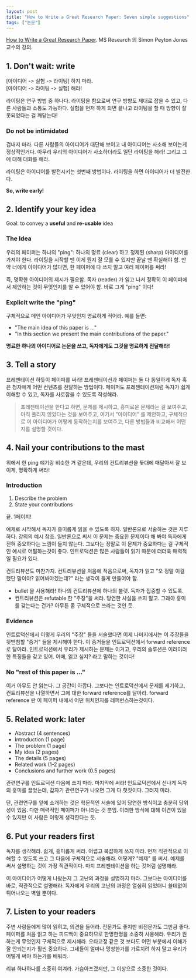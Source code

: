 ```yaml
---
layout: post
title: "How to Write a Great Research Paper: Seven simple suggestions"
tags: ["논문"]
---
```


[How to Write a Great Research Paper](https://www.youtube.com/watch?v=g3dkRsTqdDA&feature=share). MS Research 의 Simon Peyton Jones 교수의 강의.

## 1. Don't wait: write
[아이디어 -> 실험 -> 라이팅] 하지 마라.  
[아이디어 -> 라이팅 -> 실험] 해라!

라이팅은 연구 방법 중 하나다. 라이팅을 함으로써 연구 방향도 제대로 잡을 수 있고, 다른 사람들과 소통도 가능하다. 실험을 먼저 하게 되면 끝나고 라이팅을 할 때 방향이 잘못되었다는 걸 깨닫는다!

### Do not be intimidated
겁내지 마라. 다른 사람들의 아이디어가 대단해 보이고 내 아이디어는 사소해 보이는게 정상적인거다. 아무리 우리의 아이디어가 사소하더라도 일단 라이팅을 해라! 그리고 그에 대해 대화를 해라.

라이팅은 아이디어를 발전시키는 첫번째 방법이다. 라이팅을 하면 아이디어가 더 발전한다.

**So, write early!**

## 2. Identify your key idea
Goal: to convey a **useful** and **re-usable** idea

### The Idea
우리의 페이퍼는 하나의 "ping": 하나의 명료 (clear) 하고 정제된 (sharp) 아이디어를 가져야 한다. 라이팅을 시작할 땐 이게 뭔지 잘 모를 수 있지만 끝날 땐 확실해야 함. 만약 너에게 아이디어가 많다면, 한 페이퍼에 다 쓰지 말고 여러 페이퍼를 써라!

즉, 명확한 아이디어의 제시가 필요함. 독자 (reader) 가 읽고 나서 정확히 이 페이퍼에서 제안하는 것이 무엇인지를 알 수 있어야 함. 바로 그게 "ping" 이다!

### Explicit write the "ping"
구체적으로 메인 아이디어가 무엇인지 명료하게 적어라. 예를 들면:

* "The main idea of this paper is ..."
* "In this section we present the main contributions of the paper."

**명료한 하나의 아이디어로 논문을 쓰고, 독자에게도 그것을 명료하게 전달해라!**

## 3. Tell a story
프레젠테이션 하듯이 페이퍼를 써라! 프레젠테이션과 페이퍼는 둘 다 동일하게 독자 혹은 청자에게 어떤 컨텐츠를 전달하는 방법이다. 페이퍼도 프레젠테이션처럼 독자가 쉽게 이해할 수 있고, 독자를 사로잡을 수 있도록 작성해라.

> 프레젠테이션을 한다고 하면, 문제를 제시하고, 흥미로운 문제라는 걸 보여주고, 아직 풀리지 않았다는 것을 보여주고, 여기서 "아이디어" 를 제안하고, 구체적으로 이 아이디어가 어떻게 동작하는지를 보여주고, 다른 방법들과 비교해서 어떤지를 설명할 것이다.

## 4. Nail your contributions to the mast
위에서 한 ping 얘기랑 비슷한 거 같은데, 우리의 컨트리뷰션을 돛대에 매달아서 잘 보이게, 명확하게 써라!

### Introduction
1. Describe the problem
2. State your contributions

끝. 1페이지!

예제로 시작해서 독자가 흥미롭게 읽을 수 있도록 하자. 일반론으로 서술하는 것은 지루하다. 강의의 예시 참조. 일반론으로 써서 이 문제는 중요한 문제이다 해 봐야 독자에게 전혀 중요하다는 느낌이 들지 않는다. 그보다는 정말로 이 문제가 중요하다는 걸 구체적인 예시로 어필하는것이 좋다. 인트로덕션은 많은 사람들이 읽기 때문에 더더욱 매력적일 필요가 있다.

컨트리뷰션도 마찬가지. 컨트리뷰션을 처음에 적음으로써, 독자가 읽고 "오 정말 이걸 했단 말이야? 읽어봐야겠는데?" 라는 생각이 들게 만들어야 함.

* bullet 을 사용해라! 하나의 컨트리뷰션에 하나의 불렛. 독자가 집중할 수 있도록.
* 컨트리뷰션은 refutable 한 "주장"을 써라. 당연한 사실을 쓰지 말고. 그래야 흥미를 갖는다는 건가? 아무튼 좀 구체적으로 쓰라는 것인 듯.

### Evidence
인트로덕션에서 이렇게 우리의 "주장" 들을 서술했다면 이제 나머지에서는 이 주장들을 뒷받침할 "증거" 들을 제시해야 한다. 이 증거들을 인트로덕션에서 forward reference 로 달아라. 인트로덕션에서 우리가 제시하는 문제는 이거고, 우리의 솔루션은 이러이러한 특징들을 갖고 있어. 어때, 읽고 싶지? 라고 말하는 것이다!

### No "rest of this paper is ..."
이거 아무도 안 읽는다. 그 공간이 아깝다. 그보다는 인트로덕션에서 문제를 제기하고, 컨트리뷰션을 나열하면서 그에 대한 forward reference를 달아라. forward reference 란 이 페이퍼 내에서 어떤 위치인지를 레퍼런스하는것이다. 

## 5. Related work: later
* Abstract (4 sentences)
* Introduction (1 page)
* The problem (1 page)
* My idea (2 pages)
* The details (5 pages)
* Related work (1-2 pages)
* Conclusions and further work (0.5 pages)

관련연구를 인트로덕션 다음에 쓰지 마라. 마지막에 써라! 인트로덕션에서 신나게 독자의 흥미를 끌었는데, 갑자기 관련연구가 나오면 그게 다 헛짓이다. 그러지 마라.

단, 관련연구를 앞에 소개하는 것은 학문적인 서술에 있어 당연한 방식이고 충분히 당위성이 있음. 다만 매력적인 페이퍼가 아니라는 것 뿐임. 이러한 방식에 대해 이견이 있을 수 있지만 이 사람은 이렇게 생각한다는 듯.

## 6. Put your readers first
독자를 생각해라. 쉽게, 흥미롭게 써라. 어렵고 복잡하게 쓰지 마라. 먼저 직관적으로 이해할 수 있도록 쓰고 그 다음에 구체적으로 서술해라. 어떻게? "예제" 를 써서. 예제를 써서 설명하는 것이 가장 직관적이다. 마치 프레젠테이션을 하는 것처럼 설명해라.

이 아이디어가 어떻게 나왔는지 그 고난의 과정을 설명하지 마라. 그보다는 아이디어를 바로, 직관적으로 설명해라. 독자에게 우리의 고난의 과정은 열심히 읽었더니 쓸데없이 튀어나오는 벽일 뿐이다.

## 7. Listen to your readers
주변 사람들에게 많이 읽히고, 의견을 들어라. 전문가도 좋지만 비전문가도 그만큼 좋다. 페이퍼를 처음 읽고 하는 피드백이 중요하므로 한명한명을 소중히 사용해라. 우리가 원하는게 무엇인지 구체적으로 제시해라. 오타교정 같은 것 보다도 어떤 부분에서 이해가 잘 안되는지가 훨씬 중요하다. 그네들이 얼마나 멍청한가를 가르치려 하지 말고 우리가 어떻게 써야 하는가를 배워라.

리뷰 하나하나를 소중히 여겨라. 가슴아프겠지만, 그 이상으로 소중한 것이다.



